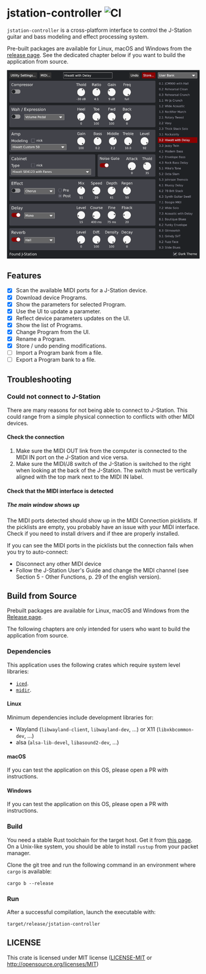 # jstation-controller ![CI](https://github.com/fengalin/jstation-controller/workflows/CI/badge.svg)

`jstation-controller` is a cross-platform interface to control the J-Station guitar and bass modeling and effect processing system.

Pre-built packages are available for Linux, macOS and Windows from the
[release page](https://github.com/fengalin/jstation-controller/releases).
See the dedicated chapter below if you want to build the application from source.

![jstation-controller UI](assets/screenshot_20230110.png "jstation-controller UI")

## Features

- [X] Scan the available MIDI ports for a J-Station device.
- [X] Download device Programs.
- [X] Show the parameters for selected Program.
- [X] Use the UI to update a parameter.
- [X] Reflect device parameters updates on the UI.
- [X] Show the list of Programs.
- [X] Change Program from the UI.
- [X] Rename a Program.
- [X] Store / undo pending modifications.
- [ ] Import a Program bank from a file.
- [ ] Export a Program bank to a file.

## Troubleshooting

### Could not connect to J-Station

There are many reasons for not being able to connect to J-Station.
This could range from a simple physical connection to conflicts
with other MIDI devices.

#### Check the connection

1. Make sure the MIDI OUT link from the computer is connected to
the MIDI IN port on the J-Station and vice versa.
2. Make sure the MIDI/J8 switch of the J-Station is switched to
the right when looking at the back of the J-Station. The switch must
be vertically aligned with the top mark next to the MIDI IN label.

#### Check that the MIDI interface is detected

##### The main window shows up

The MIDI ports detected should show up in the MIDI Connection picklists.
If the picklists are empty, you probably have an issue with your MIDI interface.
Check if you need to install drivers and if thee are properly installed.

If you can see the MIDI ports in the picklists but the connection fails when
you try to auto-connect:

- Disconnect any other MIDI device
- Follow the J-Station User's Guide and change the MIDI channel (see Section 5 -
Other Functions, p. 29 of the english version).

## Build from Source

Prebuilt packages are available for Linux, macOS and Windows from the
[Release page](https://github.com/fengalin/jstation-controller/releases).

The following chapters are only intended for users who want to build the
application from source.

### Dependencies

This application uses the following crates which require system level libraries:

- [`iced`](https://crates.io/crates/iced).
- [`midir`](https://crates.io/crates/midir).

#### Linux

Minimum dependencies include development libraries for:

- Wayland (`libwayland-client`, `libwayland-dev`, ...) or X11 (`libxkbcommon-dev`, ...)
- alsa (`alsa-lib-devel`, `libasound2-dev`, ...)

#### macOS

If you can test the application on this OS, please open a PR with instructions.

#### Windows

If you can test the application on this OS, please open a PR with instructions.

### Build

You need a stable Rust toolchain for the target host. Get it from [this page](https://www.rust-lang.org/fr/tools/install).
On a Unix-like system, you should be able to install `rustup` from your packet
manager.

Clone the git tree and run the following command in an environment where
`cargo` is available:

```
cargo b --release
```

### Run

After a successful compilation, launch the executable with:

```
target/release/jstation-controller
```

## LICENSE

This crate is licensed under MIT license ([LICENSE-MIT](LICENSE-MIT) or
http://opensource.org/licenses/MIT)
